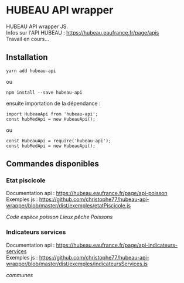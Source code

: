 # HUBEAU API wrapper

HUBEAU API wrapper JS.<br/>
Infos sur l'API HUBEAU : https://hubeau.eaufrance.fr/page/apis<br/>
Travail en cours...<br/>

## Installation

    yarn add hubeau-api

ou <br />

    npm install --save hubeau-api

ensuite importation de la dépendance : <br />

    import HubeauApi from 'hubeau-api';
    const hubMedApi = new HubeauApi();

ou <br />

    const HubeauApi = require('hubeau-api');
    const hubMedApi = new HubeauApi();

## Commandes disponibles

### Etat piscicole

Documentation api : https://hubeau.eaufrance.fr/page/api-poisson<br/>
Exemples js : https://github.com/christophe77/hubeau-api-wrapper/blob/master/dist/exemples/etatPiscicole.js<br/>

_Code espèce poisson_
_Lieux pêche_
_Poissons_

### Indicateurs services

Documentation api : https://hubeau.eaufrance.fr/page/api-indicateurs-services<br/>
Exemples js : https://github.com/christophe77/hubeau-api-wrapper/blob/master/dist/exemples/indicateursServices.js<br/>

_communes_
